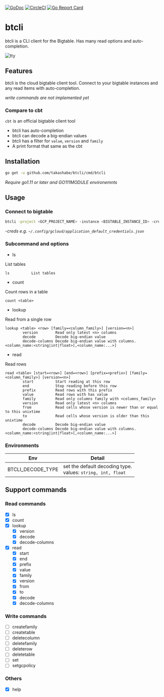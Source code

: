 [![GoDoc](https://godoc.org/github.com/takashabe/btcli?status.svg)](https://godoc.org/github.com/takashabe/btcli)
[![CircleCI](https://circleci.com/gh/takashabe/btcli.svg?style=shield)](https://circleci.com/gh/takashabe/btcli)
[![Go Report Card](https://goreportcard.com/badge/github.com/takashabe/btcli)](https://goreportcard.com/report/github.com/takashabe/btcli)

# btcli

btcli is a CLI client for the Bigtable. Has many read options and auto-completion.

![tty](https://user-images.githubusercontent.com/681508/44247754-9ad3ea80-a221-11e8-9172-2cb709e1420a.gif)

## Features

btcli is the cloud bigtable client tool.  Connect to your bigtable instances and any read items with auto-completion.

_write commands are not implemented yet_

### Compare to cbt

`cbt` is an official bigtable client tool

- btcli has auto-completion
- btcli can decode a big-endian values
- btcli has a filter for `value`, `version` and `family`
- A print format that same as the cbt

## Installation

```sh
go get -u github.com/takashabe/btcli/cmd/btcli
```

_Require go1.11 or later and GO111MODULE environemnts_

## Usage

### Connect to bigtable

```sh
btcli -project <GCP_PROJECT_NAME> -instance <BIGTABLE_INSTANCE_ID> -creds <GCP_CREDENTIAL_FILE>
```

_-creds e.g. `~/.config/gcloud/application_default_credentials.json`_

### Subcommand and options

- ls

List tables

```
ls          List tables
```

- count

Count rows in a table

```
count <table>
```

- lookup

Read from a single row

```
lookup <table> <row> [family=<column_family>] [version=<n>]
        version        Read only latest <n> columns
        decode         Decode big-endian value
        decode-columns Decode big-endian value with columns. <column_name:<string|int|float>[,<column_name:...>]
```

- read

Read rows

```
read <table> [start=<row>] [end=<row>] [prefix=<prefix>] [family=<column_family>] [version=<n>]
        start          Start reading at this row
        end            Stop reading before this row
        prefix         Read rows with this prefix
        value          Read rows with has value
        family         Read only columns family with <columns_family>
        version        Read only latest <n> columns
        from           Read cells whose version is newer than or equal to this unixtime
        to             Read cells whose version is older than this unixtime
        decode         Decode big-endian value
        decode-columns Decode big-endian value with columns. <column_name:<string|int|float>[,<column_name:...>]
```

### Environments

| Env | Detail |
| --- | --- |
| BTCLI_DECODE_TYPE | set the default decoding type.<br>values: `string, int, float` |

## Support commands

### Read commands

- [x] ls
- [x] count
- [x] lookup
    - [x] version
    - [x] decode
    - [x] decode-columns
- [x] read
    - [x] start
    - [x] end
    - [x] prefix
    - [x] value
    - [x] family
    - [x] version
    - [x] from
    - [x] to
    - [x] decode
    - [x] decode-columns

### Write commands

- [ ] createfamily
- [ ] createtable
- [ ] deletecolumn
- [ ] deletefamily
- [ ] deleterow
- [ ] deletetable
- [ ] set
- [ ] setgcpolicy

### Others

- [x] help
